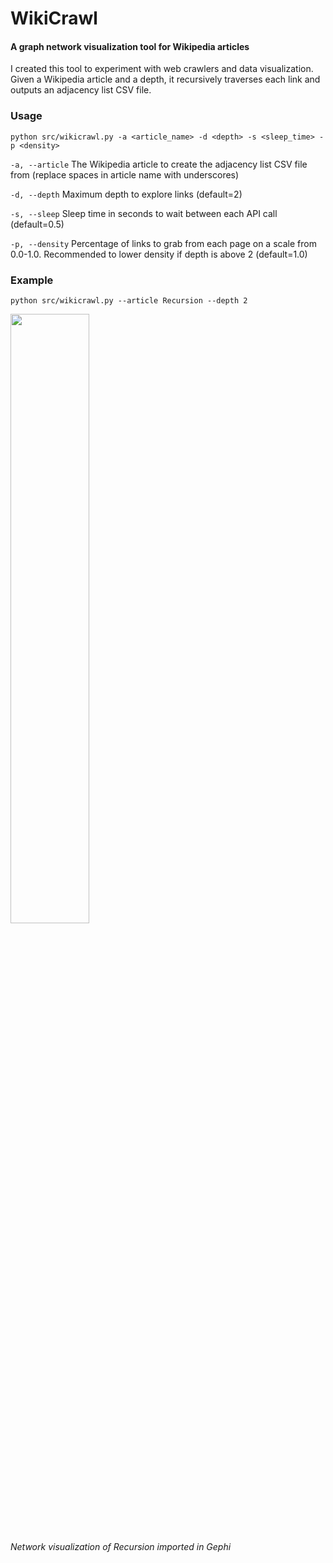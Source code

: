 # WikiCrawl
#### A graph network visualization tool for Wikipedia articles

I created this tool to experiment with web crawlers and data visualization. Given a Wikipedia article and a depth, it recursively traverses each link and outputs an adjacency list CSV file.

### Usage

`python src/wikicrawl.py -a <article_name> -d <depth> -s <sleep_time> -p <density>`

`-a, --article` The Wikipedia article to create the adjacency list CSV file from (replace spaces in article name with underscores)

`-d, --depth` Maximum depth to explore links (default=2)

`-s, --sleep` Sleep time in seconds to wait between each API call (default=0.5)

`-p, --density` Percentage of links to grab from each page on a scale from 0.0-1.0. Recommended to lower density if depth is above 2 (default=1.0)

### Example
`python src/wikicrawl.py --article Recursion --depth 2`

<img src="https://i.imgur.com/2GfekPU.jpg" width=50% height=50%>

*Network visualization of Recursion imported in Gephi*

